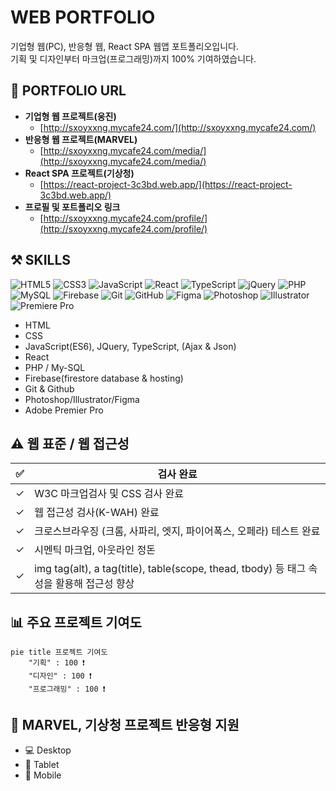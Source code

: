 # WEB PORTFOLIO

기업형 웹(PC), 반응형 웹, React SPA 웹앱 포트폴리오입니다.  
기획 및 디자인부터 마크업(프로그래밍)까지 100% 기여하였습니다.

## 🔗 PORTFOLIO URL

- **기업형 웹 프로젝트(웅진)**
  - [http://sxoyxxng.mycafe24.com/](http://sxoyxxng.mycafe24.com/)
- **반응형 웹 프로젝트(MARVEL)**
  - [http://sxoyxxng.mycafe24.com/media/](http://sxoyxxng.mycafe24.com/media/)
- **React SPA 프로젝트(기상청)**
  - [https://react-project-3c3bd.web.app/](https://react-project-3c3bd.web.app/)
- **프로필 및 포트폴리오 링크**
  - [http://sxoyxxng.mycafe24.com/profile/](http://sxoyxxng.mycafe24.com/profile/)

## ⚒️ SKILLS
![HTML5](https://img.shields.io/badge/HTML5-E34F26?style=for-the-badge&logo=html5&logoColor=white)
![CSS3](https://img.shields.io/badge/CSS3-1572B6?style=for-the-badge&logo=css3&logoColor=white)
![JavaScript](https://img.shields.io/badge/JavaScript-F7DF1E?style=for-the-badge&logo=javascript&logoColor=black)
![React](https://img.shields.io/badge/React-20232A?style=for-the-badge&logo=react&logoColor=61DAFB)
![TypeScript](https://img.shields.io/badge/TypeScript-007ACC?style=for-the-badge&logo=typescript&logoColor=white)
![jQuery](https://img.shields.io/badge/jQuery-0769AD?style=for-the-badge&logo=jquery&logoColor=white)
![PHP](https://img.shields.io/badge/PHP-777BB4?style=for-the-badge&logo=php&logoColor=white)
![MySQL](https://img.shields.io/badge/MySQL-4479A1?style=for-the-badge&logo=mysql&logoColor=white)
![Firebase](https://img.shields.io/badge/Firebase-FFCA28?style=for-the-badge&logo=firebase&logoColor=black)
![Git](https://img.shields.io/badge/Git-F05032?style=for-the-badge&logo=git&logoColor=white)
![GitHub](https://img.shields.io/badge/GitHub-181717?style=for-the-badge&logo=github&logoColor=white)
![Figma](https://img.shields.io/badge/Figma-F24E1E?style=for-the-badge&logo=figma&logoColor=white)
![Photoshop](https://img.shields.io/badge/Photoshop-31A8FF?style=for-the-badge&logo=adobephotoshop&logoColor=white)
![Illustrator](https://img.shields.io/badge/Illustrator-FF9A00?style=for-the-badge&logo=adobeillustrator&logoColor=white)
![Premiere Pro](https://img.shields.io/badge/Premiere_Pro-9999FF?style=for-the-badge&logo=adobepremierepro&logoColor=white)

- HTML
- CSS
- JavaScript(ES6), JQuery, TypeScript, (Ajax & Json)
- React
- PHP / My-SQL
- Firebase(firestore database & hosting) 
- Git & Github
- Photoshop/Illustrator/Figma
- Adobe Premier Pro

## ⚠️ 웹 표준 / 웹 접근성

| ✅ | 검사 완료 |
|------|-------------|
| ✓ | W3C 마크업검사 및 CSS 검사 완료 |
| ✓ | 웹 접근성 검사(K-WAH) 완료 |
| ✓ | 크로스브라우징 (크롬, 사파리, 엣지, 파이어폭스, 오페라) 테스트 완료 |
| ✓ | 시멘틱 마크업, 아웃라인 정돈 |
| ✓ | img tag(alt), a tag(title), table(scope, thead, tbody) 등 태그 속성을 활용해 접근성 향상 |

## 📊 주요 프로젝트 기여도

```mermaid
pie title 프로젝트 기여도
    "기획" : 100 ❗
    "디자인" : 100 ❗
    "프로그래밍" : 100 ❗
```

## 📱 MARVEL, 기상청 프로젝트 반응형 지원

- 💻 Desktop
- 📱 Tablet
- 📱 Mobile

